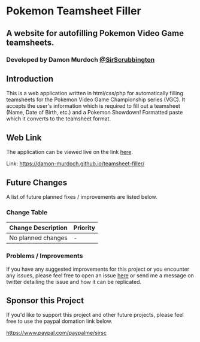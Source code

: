# Pokemon Teamsheet Filler
## A website for autofilling Pokemon Video Game teamsheets.
### Developed by Damon Murdoch [@SirScrubbington](https://twitter.com/SirScrubbington)

## Introduction
This is a web application written in html/css/php for automatically filling teamsheets
for the Pokemon Video Game Championship series (VGC). It accepts the user's information
which is required to fill out a teamsheet (Name, Date of Birth, etc.) and a Pokemon 
Showdown! Formatted paste which it converts to the teamsheet format.

## Web Link
The application can be viewed live on the link [here](https://damon-murdoch.github.io/teamsheet-filler/).

Link: https://damon-murdoch.github.io/teamsheet-filler/

## Future Changes
A list of future planned fixes / improvements are listed below.

### Change Table
| Change Description | Priority |
| ------------------ | -------- |
| No planned changes | -        |

### Problems / Improvements
If you have any suggested improvements for this project or you encounter any issues, please feel free to open an issue [here](../../issues) or send me a message on twitter detailing the issue and how it can be replicated.

## Sponsor this Project
If you'd like to support this project and other future projects, 
please feel free to use the paypal domation link below.

https://www.paypal.com/paypalme/sirsc
